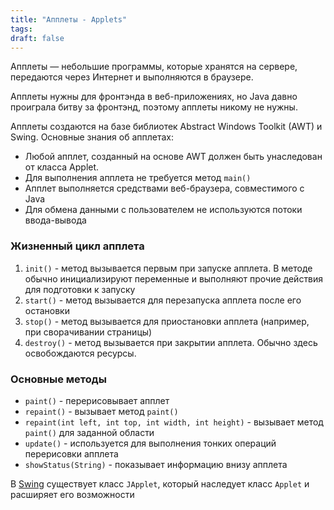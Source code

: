 ```yaml
---
title: "Апплеты - Applets"
tags:
draft: false
---
```


Апплеты — небольшие программы, которые хранятся на сервере, передаются через Интернет и выполняются в браузере.

Апплеты нужны для фронтэнда в веб-приложениях, но Java давно проиграла битву за фронтэнд, поэтому апплеты никому не нужны.

Апплеты создаются на базе библиотек Abstract Windows Toolkit (AWT) и Swing.
Основные знания об апплетах:

- Любой апплет, созданный на основе AWT должен быть унаследован от класса Applet.
- Для выполнения апплета не требуется метод `main()`
- Апплет выполняется средствами веб-браузера, совместимого с Java
- Для обмена данными с пользователем не используются потоки ввода-вывода

### Жизненный цикл апплета
1. `init()` - метод вызывается первым при запуске апплета. В методе обычно инициализируют переменные и выполняют прочие действия для подготовки к запуску
2. `start()` - метод вызывается для перезапуска апплета после его остановки
3. `stop()` - метод вызывается для приостановки апплета (например, при сворачивании страницы)
4. `destroy()` - метод вызывается при закрытии апплета. Обычно здесь освобождаются ресурсы.

### Основные методы
- `paint()` - перерисовывает апплет
- `repaint()` - вызывает метод `paint()`
- `repaint(int left, int top, int width, int height)` - вызывает метод `paint()` для заданной области
- `update()` - используется для выполнения тонких операций перерисовки апплета
- `showStatus(String)` - показывает информацию внизу апплета

В [Swing](swing.md) существует класс `JApplet`, который наследует класс `Applet` и расширяет его возможности